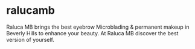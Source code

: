 # ralucamb
Raluca MB brings the best eyebrow Microblading &amp; permanent makeup in Beverly Hills to enhance your beauty. At Raluca MB discover the best version of yourself.
